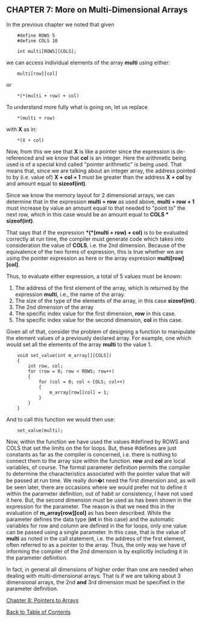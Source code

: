 CHAPTER 7: More on Multi-Dimensional Arrays
-------------------------------------------

In the previous chapter we noted that given

    
        #define ROWS 5
        #define COLS 10
    
        int multi[ROWS][COLS];
    

we can access individual elements of the array **multi** using either:

    
        multi[row][col]
    

or

    
        *(*(multi + row) + col)
    

To understand more fully what is going on, let us replace

    
        *(multi + row)
    

with **X** as in:

    
        *(X + col)
    

Now, from this we see that **X** is like a pointer since the expression is de-referenced and we know that **col** is an integer. Here the arithmetic being used is of a special kind called "pointer arithmetic" is being used. That means that, since we are talking about an integer array, the address pointed to by (i.e. value of) **X + col + 1** must be greater than the address **X + col** by and amount equal to **sizeof(int)**.

Since we know the memory layout for 2 dimensional arrays, we can determine that in the expression **multi + row** as used above, **multi + row + 1** must increase by value an amount equal to that needed to "point to" the next row, which in this case would be an amount equal to **COLS \* sizeof(int)**.

That says that if the expression **\*(\*(multi + row) + col)** is to be evaluated correctly at run time, the compiler must generate code which takes into consideration the value of **COLS**, i.e. the 2nd dimension. Because of the equivalence of the two forms of expression, this is true whether we are using the pointer expression as here or the array expression **multi\[row\]\[col\]**.

Thus, to evaluate either expression, a total of 5 values must be known:

1.  The address of the first element of the array, which is returned by the expression **multi**, i.e., the name of the array.
2.  The size of the type of the elements of the array, in this case **sizeof(int)**.
3.  The 2nd dimension of the array
4.  The specific index value for the first dimension, **row** in this case.
5.  The specific index value for the second dimension, **col** in this case.

Given all of that, consider the problem of designing a function to manipulate the element values of a previously declared array. For example, one which would set all the elements of the array **multi** to the value 1.

    
    
        void set_value(int m_array[][COLS])
        {
            int row, col;
            for (row = 0; row < ROWS; row++)
            {
                for (col = 0; col < COLS; col++)
                {
                    m_array[row][col] = 1;
                }
            }
        }
    
    

And to call this function we would then use:

    
        set_value(multi);
    

Now, within the function we have used the values #defined by ROWS and COLS that set the limits on the for loops. But, these #defines are just constants as far as the compiler is concerned, i.e. there is nothing to connect them to the array size within the function. **row** and **col** are local variables, of course. The formal parameter definition permits the compiler to determine the characteristics associated with the pointer value that will be passed at run time. We really don�t need the first dimension and, as will be seen later, there are occasions where we would prefer not to define it within the parameter definition, out of habit or consistency, I have not used it here. But, the second dimension must be used as has been shown in the expression for the parameter. The reason is that we need this in the evaluation of **m\_array\[row\]\[col\]** as has been described. While the parameter defines the data type (**int** in this case) and the automatic variables for row and column are defined in the for loops, only one value can be passed using a single parameter. In this case, that is the value of **multi** as noted in the call statement, i.e. the address of the first element, often referred to as a pointer to the array. Thus, the only way we have of informing the compiler of the 2nd dimension is by explicitly including it in the parameter definition.

In fact, in general all dimensions of higher order than one are needed when dealing with multi-dimensional arrays. That is if we are talking about 3 dimensional arrays, the 2nd **and** 3rd dimension must be specified in the parameter definition.

[Chapter 8: Pointers to Arrays](ch8x.md)

[Back to Table of Contents](pointers.md)
